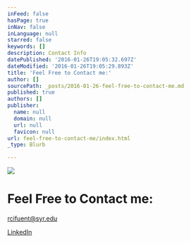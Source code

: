 ```yaml
---
inFeed: false
hasPage: true
inNav: false
inLanguage: null
starred: false
keywords: []
description: Contact Info
datePublished: '2016-01-26T19:05:32.697Z'
dateModified: '2016-01-26T19:05:29.893Z'
title: 'Feel Free to Contact me:'
author: []
sourcePath: _posts/2016-01-26-feel-free-to-contact-me.md
published: true
authors: []
publisher:
  name: null
  domain: null
  url: null
  favicon: null
url: feel-free-to-contact-me/index.html
_type: Blurb

---
```

![](https://the-grid-user-content.s3-us-west-2.amazonaws.com/c1d7fd23-5ed2-4e74-bc83-07762bf066ed.GIF)

# Feel Free to Contact me:

rcifuent@syr.edu

[LinkedIn][0]

[0]: https://www.linkedin.com/in/rafacifuentes
